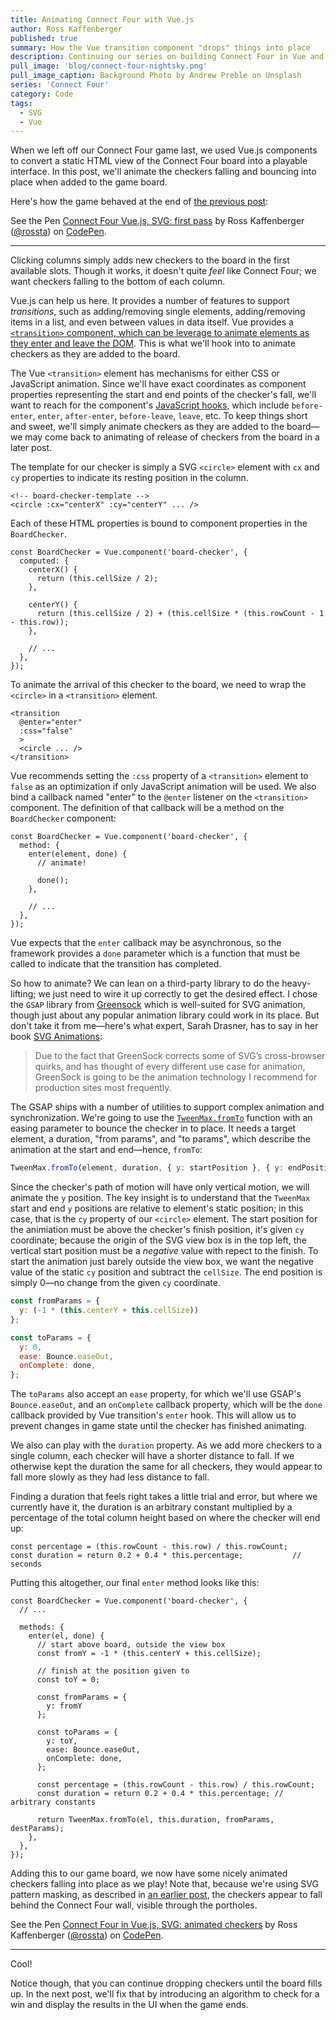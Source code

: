 ```yaml
---
title: Animating Connect Four with Vue.js
author: Ross Kaffenberger
published: true
summary: How the Vue transition component "drops" things into place
description: Continuing our series on building Connect Four in Vue and Phoenix, we'll use Vue transitions and a third party library to animate the SVG checkers falling and bouncing into place when added to the game board.
pull_image: 'blog/connect-four-nightsky.png'
pull_image_caption: Background Photo by Andrew Preble on Unsplash
series: 'Connect Four'
category: Code
tags:
  - SVG
  - Vue
---
```


When we left off our Connect Four game last, we used Vue.js components to
convert a static HTML view of the Connect Four board into a playable interface.
In this post, we'll animate the checkers falling and bouncing into place when
added to the game board.

Here's how the game behaved at the end of [the previous post](/blog/basic-connect-four-with-vuejs.html):

<p data-height="481" data-theme-id="0" data-slug-hash="eyrMBy" data-default-tab="js,result" data-user="rossta" data-embed-version="2" data-pen-title="Connect Four Vue.js, SVG: first pass" class="codepen">See the Pen <a href="https://codepen.io/rossta/pen/eyrMBy/">Connect Four Vue.js, SVG: first pass</a> by Ross Kaffenberger (<a href="https://codepen.io/rossta">@rossta</a>) on <a href="https://codepen.io">CodePen</a>.</p>
<script async src="https://production-assets.codepen.io/assets/embed/ei.js"></script>

<hr />

Clicking columns simply adds new checkers to the board in the first available
slots. Though it works, it doesn't quite *feel* like Connect Four; we want
checkers falling to the bottom of each column.

Vue.js can help us here. It provides a number of features to support
*transitions*, such as adding/removing single elements, adding/removing items in
a list, and even between values in data itself. Vue provides a [`<transition>`
component, which can be leverage to animate elements as they enter and leave the DOM](https://vuejs.org/v2/guide/transitions.html#Transitioning-Single-Elements-Components). This is what we'll hook into to animate checkers as they are added to the board.

The Vue `<transition>` element has mechanisms for either CSS or JavaScript
animation. Since we'll have exact coordinates as component properties
representing the start and end points of the checker's fall, we'll want to reach
for the component's [JavaScript
hooks](https://vuejs.org/v2/guide/transitions.html#JavaScript-Hooks), which
include `before-enter`, `enter`, `after-enter`, `before-leave`, `leave`, etc. To
keep things short and sweet, we'll simply animate checkers as they are added to
the board—we may come back to animating of release of checkers from the
board in a later post.

The template for our checker is simply a SVG `<circle>` element with `cx` and
`cy` properties to indicate its resting position in the column.

```
<!-- board-checker-template -->
<circle :cx="centerX" :cy="centerY" ... />
```
Each of these HTML properties is bound to component properties in the `BoardChecker`.

```
const BoardChecker = Vue.component('board-checker', {
  computed: {
    centerX() {
      return (this.cellSize / 2);
    },

    centerY() {
      return (this.cellSize / 2) + (this.cellSize * (this.rowCount - 1 - this.row));
    },

    // ...
  },
});
```

To animate the arrival of this checker to the board, we need to wrap the
`<circle>` in a `<transition>` element.

```
<transition
  @enter="enter"
  :css="false"
  >
  <circle ... />
</transition>
```

Vue recommends setting the `:css` property of a `<transition>` element to
`false` as an optimization if only JavaScript animation will be used.
We also bind a callback named "enter" to the `@enter` listener on the `<transition>`
component. The definition of that callback will be a method on the
`BoardChecker` component:

```
const BoardChecker = Vue.component('board-checker', {
  method: {
    enter(element, done) {
      // animate!

      done();
    },

    // ...
  },
});
```

Vue expects that the `enter` callback may be asynchronous, so the framework
provides a `done` parameter which is a function that must be called to indicate that the
transition has completed.

So how to animate? We can lean on a third-party library to do the heavy-lifting;
we just need to wire it up correctly to get the desired effect. I chose the
`GSAP` library from [Greensock](https://greensock.com/) which is well-suited for
SVG animation, though just about any popular animation library could work in its
place. But don't take it from me—here's what expert, Sarah Drasner, has to say
in her book [SVG Animations](http://shop.oreilly.com/product/0636920045335.do):

> Due to the fact that GreenSock corrects some of SVG’s cross-browser quirks,
> and has thought of every different use case for animation, GreenSock is going
> to be the animation technology I recommend for production sites most
> frequently.

The GSAP ships with a number of utilities to support complex animation and
synchronization. We're going to use the
[`TweenMax.fromTo`](https://greensock.com/docs/TweenMax/static.fromTo) function
with an easing parameter to bounce the checker in to place. It needs a target
element, a duration, "from params", and "to params", which describe the
animation at the start and end—hence, `fromTo`:

```javascript
TweenMax.fromTo(element, duration, { y: startPosition }, { y: endPosition });
```

Since the checker's path of motion will have only vertical motion, we will
animate the `y` position. The key insight is to understand that the `TweenMax`
start and end `y` positions are relative to element's static position; in this
case, that is the `cy` property of our `<circle>` element. The start position
for the animiation must be above the checker's finish position, it's given `cy`
coordinate; because the origin of the SVG view box is in the top left, the
vertical start position must be a *negative* value with repect to the finish. To
start the animation just barely outside the view box, we want the negative value
of the static `cy` position and subtract the `cellSize`. The end position is
simply 0—no change from the given `cy` coordinate.

```javascript
const fromParams = {
  y: (-1 * (this.centerY + this.cellSize))
};

const toParams = {
  y: 0,
  ease: Bounce.easeOut,
  onComplete: done,
};
```

The `toParams` also accept an `ease` property, for which we'll use GSAP's
`Bounce.easeOut`, and an `onComplete` callback property, which will be the
`done` callback provided by Vue transition's `enter` hook. This will allow us to
prevent changes in game state until the checker has finished animating.

We also can play with the `duration` property. As we add more checkers to a
single column, each checker will have a shorter distance to fall. If we
otherwise kept the duration the same for all checkers, they would appear to fall
more slowly as they had less distance to fall.

Finding a duration that feels right takes a little trial and error, but where we
currently have it, the duration is an arbitrary constant multiplied by a
percentage of the total column height based on where the checker will end up:

```
const percentage = (this.rowCount - this.row) / this.rowCount;
const duration = return 0.2 + 0.4 * this.percentage;           // seconds
```

Putting this altogether, our final `enter` method looks like this:

```
const BoardChecker = Vue.component('board-checker', {
  // ...

  methods: {
    enter(el, done) {
      // start above board, outside the view box
      const fromY = -1 * (this.centerY + this.cellSize);

      // finish at the position given to
      const toY = 0;

      const fromParams = {
        y: fromY
      };

      const toParams = {
        y: toY,
        ease: Bounce.easeOut,
        onComplete: done,
      };

      const percentage = (this.rowCount - this.row) / this.rowCount;
      const duration = return 0.2 + 0.4 * this.percentage; // arbitrary constants

      return TweenMax.fromTo(el, this.duration, fromParams, destParams);
    },
  },
});
```

Adding this to our game board, we now have some nicely animated checkers falling
into place as we play! Note that, because we're using SVG pattern masking, as
described in [an earlier post](), the checkers appear to fall behind the Connect
Four wall, visible through the portholes.

<p data-height="483" data-theme-id="0" data-slug-hash="jYxxGv" data-default-tab="js,result" data-user="rossta" data-embed-version="2" data-pen-title="Connect Four in Vue.js, SVG: animated checkers" class="codepen">See the Pen <a href="https://codepen.io/rossta/pen/jYxxGv/">Connect Four in Vue.js, SVG: animated checkers</a> by Ross Kaffenberger (<a href="https://codepen.io/rossta">@rossta</a>) on <a href="https://codepen.io">CodePen</a>.</p>
<script async src="https://production-assets.codepen.io/assets/embed/ei.js"></script>

<hr />

Cool!

Notice though, that you can continue dropping checkers until the board fills up.
In the next post, we'll fix that by introducing an algorithm to check for a win
and display the results in the UI when the game ends.
